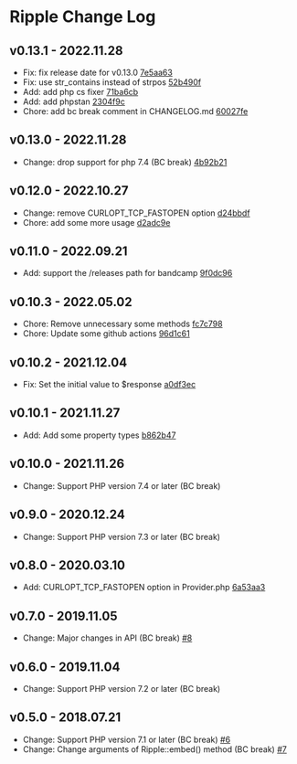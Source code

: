 # Ripple Change Log

## v0.13.1 - 2022.11.28

- Fix: fix release date for v0.13.0 [7e5aa63](https://github.com/jamband/ripple/commit/7e5aa63cceeec9d00cfe7d9f394da2d40fd6c1de)
- Fix: use str_contains instead of strpos [52b490f](https://github.com/jamband/ripple/commit/52b490f9ea58520430fa55dd55d64e9a3a82aa62)
- Add: add php cs fixer [71ba6cb](https://github.com/jamband/ripple/commit/71ba6cb094e0ae97e2a0911708c09322cb91e26d)
- Add: add phpstan [2304f9c](https://github.com/jamband/ripple/commit/2304f9c18b0e0bd9bed422a2bf3c5d5a97033ff8)
- Chore: add bc break comment in CHANGELOG.md [60027fe](https://github.com/jamband/ripple/commit/60027fe4659ce8b5b4b169f9db3502699456b69d)

## v0.13.0 - 2022.11.28

- Change: drop support for php 7.4 (BC break) [4b92b21](https://github.com/jamband/ripple/commit/4b92b212a37932c465ddac8a36edb6c0c57d9ecf)

## v0.12.0 - 2022.10.27

- Change: remove CURLOPT_TCP_FASTOPEN option [d24bbdf](https://github.com/jamband/ripple/commit/d24bbdf2d0f2054110733c8465e49fd2c6c1c53e)
- Chore: add some more usage [d2adc9e](https://github.com/jamband/ripple/commit/d2adc9ee71d276ff3970a10e5f93662c50e14bd3)

## v0.11.0 - 2022.09.21

- Add: support the /releases path for bandcamp [9f0dc96](https://github.com/jamband/ripple/commit/9f0dc960eb3f2a6145a8de707bd1b48eceefe28c)

## v0.10.3 - 2022.05.02

- Chore: Remove unnecessary some methods [fc7c798](https://github.com/jamband/ripple/commit/fc7c798ab6b4efd7e9dcaece9336f11fb0404338)
- Chore: Update some github actions [96d1c61](https://github.com/jamband/ripple/commit/96d1c617ced48f22ccf604ebc38f6db87f7da8b5)

## v0.10.2 - 2021.12.04

- Fix: Set the initial value to $response [a0df3ec](https://github.com/jamband/ripple/commit/a0df3ec73f1b1f1454821cb8153233846e7d8a87)

## v0.10.1 - 2021.11.27

- Add: Add some property types [b862b47](https://github.com/jamband/ripple/commit/b862b476fd3291c74a928e4203bbe59fad2660ec)

## v0.10.0 - 2021.11.26

- Change: Support PHP version 7.4 or later (BC break)

## v0.9.0 - 2020.12.24

- Change: Support PHP version 7.3 or later (BC break)

## v0.8.0 - 2020.03.10

- Add: CURLOPT_TCP_FASTOPEN option in Provider.php [6a53aa3](https://github.com/jamband/ripple/commit/6a53aa3cf4ad3d2a063bf20c95485cefc9b284c8)

## v0.7.0 - 2019.11.05

- Change: Major changes in API (BC break) [#8](https://github.com/jamband/ripple/issues/8)

## v0.6.0 - 2019.11.04

- Change: Support PHP version 7.2 or later (BC break)

## v0.5.0 - 2018.07.21

- Change: Support PHP version 7.1 or later (BC break) [#6](https://github.com/jamband/ripple/issues/6)
- Change: Change arguments of Ripple::embed() method (BC break) [#7](https://github.com/jamband/ripple/issues/7)
